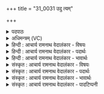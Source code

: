 +++
title = "31_0031 उदु त्यम्"

+++
<details><summary>पदपाठः</summary>

उ꣢त्। उ꣣। त्य꣢म्। जा꣣त꣡वे꣢दसम्। जा꣣त꣢। वे꣣दसम्। देव꣢म्। व꣣हन्ति। केत꣡वः꣢। दृ꣣शे꣢। वि꣡श्वा꣢꣯य। सू꣡र्य꣢꣯म्। ३१।
</details>

<details><summary>अधिमन्त्रम् (VC)</summary>

- अग्निः
- प्रस्कण्वः काण्वः
- गायत्री
- षड्जः
- आग्नेयं काण्डम्
</details>

<details><summary>हिन्दी : आचार्य रामनाथ वेदालंकार - विषयः</summary>

अगले मन्त्र में सूर्य के दृष्टान्त से परमेश्वर विषय का उपदेश है।
</details>

<details><summary>हिन्दी : आचार्य रामनाथ वेदालंकार - पदार्थः</summary>

पदार्थान्वयभाषाः -  प्रथम—सूर्य के पक्ष में। (केतवः) किरणें (त्यम्) उस प्रसिद्ध, (जातवेदसम्) उत्पन्न पदार्थों को प्रकाशित करनेवाले, (देवम्) प्रकाशमान, प्रकाशक, दिन-रात आदि के प्रदाता तथा द्युलोक में स्थित (सूर्यम्) सूर्य-रूप अग्नि को (विश्वाय दृशे) सब प्राणियों के दर्शन के लिए (उद् वहन्ति) पृथिवी आदि लोकों में पहुँचाती हैं, अर्थात् सूर्य ऊपर स्थित हुआ भी किरणों द्वारा सब लोकों में पहुँच जाता है॥ द्वितीय—परमेश्वर के पक्ष में। (केतवः) जिन्हें ऋतम्भरा प्रज्ञा प्राप्त हो गई है, वे योगी लोग (त्यम्) स्वयं अनुभव किये गये उस प्रसिद्ध, (जातवेदसम्) सर्वज्ञ, सर्वव्यापक, धनों के उत्पादक और ज्ञानप्रदायक, (देवम्) दिव्यगुणप्रदाता (सूर्यम्) सूर्य के सदृश ज्योतिर्मय परमेश्वर-रूप अग्नि को (विश्वाय दृशे) सबके साक्षात्कार के लिए (उद् वहन्ति) सर्वत्र प्रचारित करते हैं ॥११॥ इस मन्त्र में श्लेषालङ्कार है। सूर्य और परमेश्वर का उपमानोपमेयभाव व्यंग्य है ॥११॥
</details>

<details><summary>हिन्दी : आचार्य रामनाथ वेदालंकार - भावार्थः</summary>

भावार्थभाषाः -  जैसे सूर्य के प्रकाश को उसकी किरणें भूमि आदि लोकों में पहुँचाती हैं, जिससे सब लोग देख सकें, वैसे ही योगी विद्वान् जन परमेश्वर का स्वयं साक्षात्कार करके अन्यों के दर्शनार्थ उसे सर्वत्र प्रचारित करते हैं ॥११॥
</details>

<details><summary>संस्कृत : आचार्य रामनाथ वेदालंकार - विषयः</summary>

अथ सूर्यदृष्टान्तेनेश्वरविषय उपदिश्यते।
</details>

<details><summary>संस्कृत : आचार्य रामनाथ वेदालंकार - पदार्थः</summary>

पदार्थान्वयभाषाः -  प्रथमः—सूर्यपरः। (केतवः) किरणाः (त्यम्) तं प्रसिद्धम् (जातवेदसम्) यो जातान् पदार्थान् वेदयते प्रकाशयति तादृशम्, (देवम्) प्रकाशमानं, प्रकाशकम्, अहोरात्रादीनां दातारम्, द्युस्थानभवं च। देवो दानाद्वा दीपनाद्वा द्योतनाद्वा द्युस्थानो भवतीति वा। निरु० ७।१५। (सूर्यम्) आदित्यरूपम् अग्निम् (विश्वाय दृशे) सर्वेषां भूतानां दर्शनाय। विश्वाय इत्यत्र षष्ठ्यर्थे चतुर्थीति वाच्यम्’ अ० २।३।६२ वा० इति षष्ठ्यर्थे चतुर्थी। विश्वस्मै इति प्राप्ते छन्दसि विभाषा सर्वनामसंज्ञानिषेधात् स्मै आदेशो न। दृशे इति दृशे विख्ये च अ० ३।४।११ इत्यनेन तुमर्थे के प्रत्ययान्तो निपातः। (उद् वहन्ति) पृथिव्यादिलोकेषु प्रसारयन्ति। उपरि स्थितोऽप्यादित्यः किरणद्वारा सर्वान् लोकान् प्राप्नोतीति भावः॥ इमं मन्त्रं यास्कमुनिरेवं व्याचष्टे—उद्वहन्ति तं जातवेदसं रश्मयः केतवः सर्वेषां भूतानां दर्शनाय सूर्यमिति कमन्यमादित्यादेवमवक्ष्यत् इति। निरु० १०।१५॥ अथ द्वितीयः—परमेश्वरपरः। (केतवः) केतुमन्तः प्राप्तऋतम्भराप्रज्ञा योगिनो विद्वांसः२ । केतुरिति प्रज्ञानामसु पठितम्। निघं० ३।९। अत्र मतुपो लुक्। (त्यम्) तं स्वानुभूतं प्रसिद्धम् (जातवेदसम्) सर्वज्ञं, सर्वव्यापकं, सर्वैर्ज्ञेयं, धनोत्पादकं, ज्ञानप्रदायकं च। जातवेदाः कस्मात्? जातानि वेद, जातानि वैनं विदुः जाते जाते विद्यत इति वा, जातवित्तो वा जातधनः, जातविद्यो वा जातप्रज्ञानः इति निरुक्तम्। ७।१९। (देवम्) दिव्यगुणप्रदायकम् (सूर्यम्३) सूर्यवद् भासमानं परमेश्वरम् (विश्वाय दृशे) विश्वेषां जनानां साक्षात्करणाय उद् वहन्ति सर्वत्र प्रचारयन्ति ॥११॥४ अत्र श्लेषालङ्कारः। द्वयोरर्थयोरुपमानोपमेयभावश्च व्यज्यते ॥११॥
</details>

<details><summary>संस्कृत : आचार्य रामनाथ वेदालंकार - भावार्थः</summary>

भावार्थभाषाः -  यथा सूर्यं तद्रश्मयः सर्वेषां जनानामालोकाय भूम्यादिलोकान् प्रापयन्ति, तथा योगिनो विद्वांसः परमेश्वरं स्वयं साक्षात्कृत्य परेषां दर्शनाय सर्वत्रोपदिशन्ति ॥११॥
</details>

<details><summary>संस्कृत : आचार्य रामनाथ वेदालंकार - पादटिप्पनी</summary>

टिप्पणी:   १. ऋ० १।५०।१, य० ७।४१ अन्ते स्वाहा इत्यधिकम्, ३३।३१, अथ० २०।४७।१३ सर्वत्र देवता सूर्यः। अथ० १३।२।१६ ऋषिः ब्रह्मा, देवता रोहित आदित्यः। २. केतवः किरणा इव प्रकाशमाना विद्वांसः इति य० ८।४१ भाष्ये द०। ३. सूर्यम् यः स्रियते विज्ञाप्यते वा वेदैर्विद्वद्भिश्च तम् इति य० ७।४१ भाष्ये द०। ४. दयानन्दर्षिर्मन्त्रमिमम् ऋग्भाष्ये हे मनुष्याः, यूयं यथा केतवो रश्मयो विश्वाय दृशे उदुत्यं जातवेदसं देवं सूर्यम् उद्वहन्ति तथा गृहाश्रमसुखदर्शनाय सुशोभनाः स्त्रिय उद्वहत इति विषये, य० ७।४१ इत्यत्र सूर्यदृष्टान्तेन परमेश्वरविषये, य० ३३।३१ इत्यत्र च सूर्यविषये व्याचष्टे।
</details>